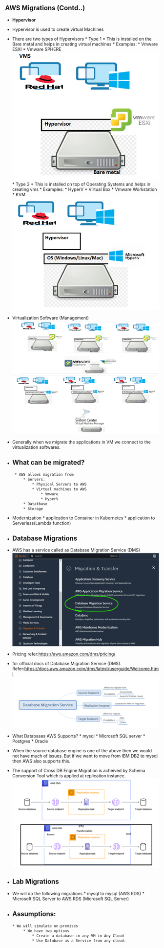 ## AWS Migrations (Contd..)

* __Hypervisor__

* Hypervisor is used to create virtual Machines
* There are two types of Hypervisors
      * Type 1
           * This is installed on the Bare metal and helps in creating virtual machines
           * Examples:
                 * Vmware ESXI
                 * Vmware SPHERE 
                  ![preview](images/9.png)
      * Type 2
           * This is installed on top of Operating Systems and helps in creating vms
           * Examples:
                 * HyperV
                 * Virtual Box
                 * Vmware Workstation
                 * KVM
                  ![preview](images/10.png)
* Virtualization Software (Management)
![preview](images/11.png)
![preview](images/12.png)
* Generally when we migrate the applications in VM we connect to the virtualization softwares.
* ## What can be migrated?
       * AWS allows migration from
           * Servers:
               * Physical Servers to AWS
               * Virtual machines to AWS
                   * Vmware
                   * HyperV
           * Datatbase
           * Storage 
* Modernization
      * application to Container in Kubernetes
      * application to Serverless(Lambda function)

* ## Database Migrations
* AWS has a service called as Database Migration Service (DMS)
![preview](images/13.png)
* Pricing refer:https://aws.amazon.com/dms/pricing/
* for official docs of Database Migration Service (DMS). Refer:https://docs.aws.amazon.com/dms/latest/userguide/Welcome.html
![preview](images/14.png)   
* What Databases AWS Supports?
      * mysql
      * Microsoft SQL server 
      * Postgres
      * Oracle
* When the source database engine is one of the above then we would not have much of issues. But if we want to move from IBM DB2 to mysql then AWS also supports this.
* The support of Cross DB Engine Migration is acheived by Schema Conversion Tool which is applied at replication instance.
![preview](images/15.png)
* ## Lab Migrations
* We will do the following migrations
      * mysql to mysql (AWS RDS)
      * Microsoft SQL Server to AWS RDS (Microsoft SQL Server)
* ## Assumptions:
      * We will simulate on-premises
           * We have two options
               * Create a database in any VM in Any Cloud
               * Use Database as a Service from any cloud.
   


